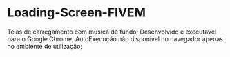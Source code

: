 # Loading-Screen-FIVEM
Telas de carregamento com musica de fundo;
Desenvolvido e executavel para o Google Chrome;
AutoExecução não disponivel no navegador apenas no ambiente de utilização;

